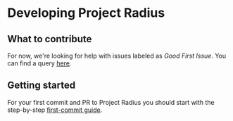 # Developing Project Radius

## What to contribute

For now, we're looking for help with issues labeled as *Good First Issue*. You can find a query [here](https://github.com/project-radius/radius/issues?q=is%3Aissue+is%3Aopen+label%3A%22good+first+issue%22).

## Getting started

For your first commit and PR to Project Radius you should start with the step-by-step [first-commit guide](./contributing-code-first-commit/first-commit-00-prerequisites.md).